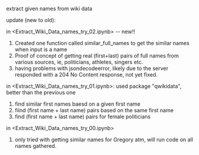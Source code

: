 extract given names from wiki data

update (new to old): 

in <Extract_Wiki_Data_names_try_02.ipynb> -- new!!
1. Created one function called similar_full_names to get the similar names when input is a name
2. Proof of concept of getting real (first+last) pairs of full names from various sources, ie, politicians, athletes, singers etc. 
3. having problems with jsondecodeerror, likely due to the server responded with a 204 No Content response, not yet fixed. 

in <Extract_Wiki_Data_names_try_01.ipynb>: 
used package "qwikidata", better than the previous one
1. find similar first names baesd on a given first name
2. fiind (first name + last name) pairs based on the same first name
3. find (first name + last name) pairs for female politicians

in <Extract_Wiki_Data_names_try_00.ipynb>
1. only tried with getting similar names for Gregory atm, will run code on all names gathered. 
